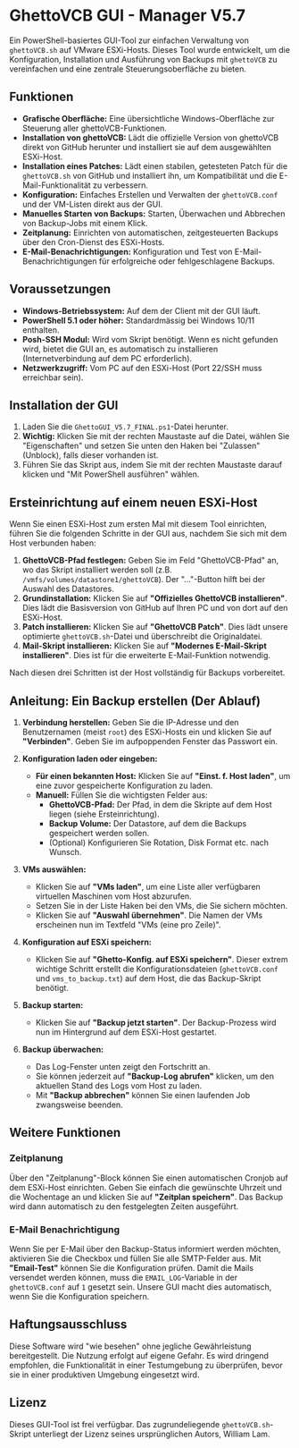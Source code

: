 # GhettoVCB GUI - Manager V5.7

Ein PowerShell-basiertes GUI-Tool zur einfachen Verwaltung von `ghettoVCB.sh` auf VMware ESXi-Hosts. Dieses Tool wurde entwickelt, um die Konfiguration, Installation und Ausführung von Backups mit `ghettoVCB` zu vereinfachen und eine zentrale Steuerungsoberfläche zu bieten.

## Funktionen

* **Grafische Oberfläche:** Eine übersichtliche Windows-Oberfläche zur Steuerung aller ghettoVCB-Funktionen.
* **Installation von ghettoVCB:** Lädt die offizielle Version von ghettoVCB direkt von GitHub herunter und installiert sie auf dem ausgewählten ESXi-Host.
* **Installation eines Patches:** Lädt einen stabilen, getesteten Patch für die `ghettoVCB.sh` von GitHub und installiert ihn, um Kompatibilität und die E-Mail-Funktionalität zu verbessern.
* **Konfiguration:** Einfaches Erstellen und Verwalten der `ghettoVCB.conf` und der VM-Listen direkt aus der GUI.
* **Manuelles Starten von Backups:** Starten, Überwachen und Abbrechen von Backup-Jobs mit einem Klick.
* **Zeitplanung:** Einrichten von automatischen, zeitgesteuerten Backups über den Cron-Dienst des ESXi-Hosts.
* **E-Mail-Benachrichtigungen:** Konfiguration und Test von E-Mail-Benachrichtigungen für erfolgreiche oder fehlgeschlagene Backups.

## Voraussetzungen

* **Windows-Betriebssystem:** Auf dem der Client mit der GUI läuft.
* **PowerShell 5.1 oder höher:** Standardmässig bei Windows 10/11 enthalten.
* **Posh-SSH Modul:** Wird vom Skript benötigt. Wenn es nicht gefunden wird, bietet die GUI an, es automatisch zu installieren (Internetverbindung auf dem PC erforderlich).
* **Netzwerkzugriff:** Vom PC auf den ESXi-Host (Port 22/SSH muss erreichbar sein).

## Installation der GUI

1.  Laden Sie die `GhettoGUI_V5.7_FINAL.ps1`-Datei herunter.
2.  **Wichtig:** Klicken Sie mit der rechten Maustaste auf die Datei, wählen Sie "Eigenschaften" und setzen Sie unten den Haken bei "Zulassen" (Unblock), falls dieser vorhanden ist.
3.  Führen Sie das Skript aus, indem Sie mit der rechten Maustaste darauf klicken und "Mit PowerShell ausführen" wählen.

## Ersteinrichtung auf einem neuen ESXi-Host

Wenn Sie einen ESXi-Host zum ersten Mal mit diesem Tool einrichten, führen Sie die folgenden Schritte in der GUI aus, nachdem Sie sich mit dem Host verbunden haben:

1.  **GhettoVCB-Pfad festlegen:** Geben Sie im Feld "GhettoVCB-Pfad" an, wo das Skript installiert werden soll (z.B. `/vmfs/volumes/datastore1/ghettoVCB`). Der "..."-Button hilft bei der Auswahl des Datastores.
2.  **Grundinstallation:** Klicken Sie auf **"Offizielles GhettoVCB installieren"**. Dies lädt die Basisversion von GitHub auf Ihren PC und von dort auf den ESXi-Host.
3.  **Patch installieren:** Klicken Sie auf **"GhettoVCB Patch"**. Dies lädt unsere optimierte `ghettoVCB.sh`-Datei und überschreibt die Originaldatei.
4.  **Mail-Skript installieren:** Klicken Sie auf **"Modernes E-Mail-Skript installieren"**. Dies ist für die erweiterte E-Mail-Funktion notwendig.

Nach diesen drei Schritten ist der Host vollständig für Backups vorbereitet.

## Anleitung: Ein Backup erstellen (Der Ablauf)

1.  **Verbindung herstellen:** Geben Sie die IP-Adresse und den Benutzernamen (meist `root`) des ESXi-Hosts ein und klicken Sie auf **"Verbinden"**. Geben Sie im aufpoppenden Fenster das Passwort ein.

2.  **Konfiguration laden oder eingeben:**
    * **Für einen bekannten Host:** Klicken Sie auf **"Einst. f. Host laden"**, um eine zuvor gespeicherte Konfiguration zu laden.
    * **Manuell:** Füllen Sie die wichtigsten Felder aus:
        * **GhettoVCB-Pfad:** Der Pfad, in dem die Skripte auf dem Host liegen (siehe Ersteinrichtung).
        * **Backup Volume:** Der Datastore, auf dem die Backups gespeichert werden sollen.
        * (Optional) Konfigurieren Sie Rotation, Disk Format etc. nach Wunsch.

3.  **VMs auswählen:**
    * Klicken Sie auf **"VMs laden"**, um eine Liste aller verfügbaren virtuellen Maschinen vom Host abzurufen.
    * Setzen Sie in der Liste Haken bei den VMs, die Sie sichern möchten.
    * Klicken Sie auf **"Auswahl übernehmen"**. Die Namen der VMs erscheinen nun im Textfeld "VMs (eine pro Zeile)".

4.  **Konfiguration auf ESXi speichern:**
    * Klicken Sie auf **"Ghetto-Konfig. auf ESXi speichern"**. Dieser extrem wichtige Schritt erstellt die Konfigurationsdateien (`ghettoVCB.conf` und `vms_to_backup.txt`) auf dem Host, die das Backup-Skript benötigt.

5.  **Backup starten:**
    * Klicken Sie auf **"Backup jetzt starten"**. Der Backup-Prozess wird nun im Hintergrund auf dem ESXi-Host gestartet.

6.  **Backup überwachen:**
    * Das Log-Fenster unten zeigt den Fortschritt an.
    * Sie können jederzeit auf **"Backup-Log abrufen"** klicken, um den aktuellen Stand des Logs vom Host zu laden.
    * Mit **"Backup abbrechen"** können Sie einen laufenden Job zwangsweise beenden.

## Weitere Funktionen

### Zeitplanung

Über den "Zeitplanung"-Block können Sie einen automatischen Cronjob auf dem ESXi-Host einrichten. Geben Sie einfach die gewünschte Uhrzeit und die Wochentage an und klicken Sie auf **"Zeitplan speichern"**. Das Backup wird dann automatisch zu den festgelegten Zeiten ausgeführt.

### E-Mail Benachrichtigung

Wenn Sie per E-Mail über den Backup-Status informiert werden möchten, aktivieren Sie die Checkbox und füllen Sie alle SMTP-Felder aus. Mit **"Email-Test"** können Sie die Konfiguration prüfen. Damit die Mails versendet werden können, muss die `EMAIL_LOG`-Variable in der `ghettoVCB.conf` auf `1` gesetzt sein. Unsere GUI macht dies automatisch, wenn Sie die Konfiguration speichern.

## Haftungsausschluss

Diese Software wird "wie besehen" ohne jegliche Gewährleistung bereitgestellt. Die Nutzung erfolgt auf eigene Gefahr. Es wird dringend empfohlen, die Funktionalität in einer Testumgebung zu überprüfen, bevor sie in einer produktiven Umgebung eingesetzt wird.

## Lizenz

Dieses GUI-Tool ist frei verfügbar. Das zugrundeliegende `ghettoVCB.sh`-Skript unterliegt der Lizenz seines ursprünglichen Autors, William Lam.